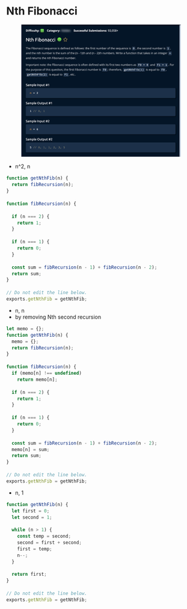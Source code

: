 # Nth Fibonacci

<figure><img src="../../../.gitbook/assets/Screenshot 2023-01-20 at 19.39.26.png" alt=""><figcaption></figcaption></figure>

* n^2, n

```jsx
function getNthFib(n) {
  return fibRecursion(n);
}

function fibRecursion(n) {
  
  if (n === 2) {
    return 1;
  }
  
  if (n === 1) {
    return 0;
  }

  const sum = fibRecursion(n - 1) + fibRecursion(n - 2);
  return sum;
}

// Do not edit the line below.
exports.getNthFib = getNthFib;
```

* n, n
* by removing Nth second recursion

```jsx
let memo = {};
function getNthFib(n) {
  memo = {};
  return fibRecursion(n);
}

function fibRecursion(n) {
  if (memo[n] !== undefined) 
    return memo[n];
  
  if (n === 2) {
    return 1;
  }
  
  if (n === 1) {
    return 0;
  }

  const sum = fibRecursion(n - 1) + fibRecursion(n - 2);
  memo[n] = sum;
  return sum;
}

// Do not edit the line below.
exports.getNthFib = getNthFib;
```

* n, 1

```jsx
function getNthFib(n) {
  let first = 0;
  let second = 1;
  
  while (n > 1) {
    const temp = second;
    second = first + second;
    first = temp;
    n--;
  }

  return first;
}

// Do not edit the line below.
exports.getNthFib = getNthFib;
```
